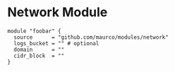 # Network Module

```hcl
module "foobar" {
  source      = "github.com/maurco/modules/network"
  logs_bucket = "" # optional
  domain      = ""
  cidr_block  = ""
}
```

